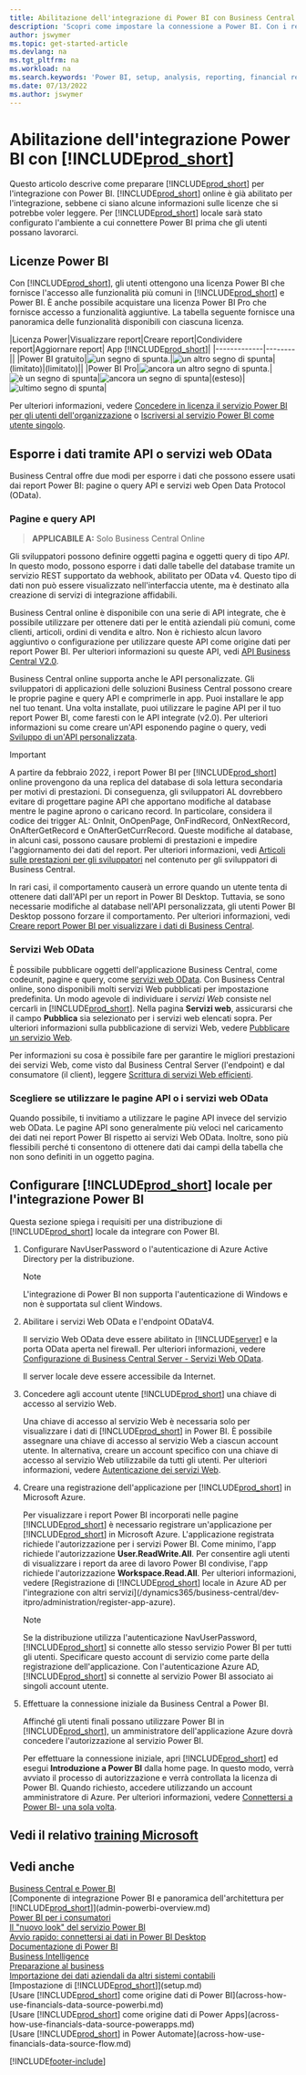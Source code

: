 ```yaml
---
title: Abilitazione dell'integrazione di Power BI con Business Central
description: 'Scopri come impostare la connessione a Power BI. Con i report Power BI puoi ottenere informazioni dettagliate, business intelligence e KPI dai dati di Business Central.'
author: jswymer
ms.topic: get-started-article
ms.devlang: na
ms.tgt_pltfrm: na
ms.workload: na
ms.search.keywords: 'Power BI, setup, analysis, reporting, financial report, business intelligence, KPI'
ms.date: 07/13/2022
ms.author: jswymer
---
```

# <a name="enabling-power-bi-integration-with-includeprodshortincludesprodshortmd" />Abilitazione dell'integrazione Power BI con [!INCLUDE[prod_short](includes/prod_short.md)]

Questo articolo descrive come preparare [!INCLUDE[prod_short](includes/prod_short.md)] per l'integrazione con Power BI. [!INCLUDE[prod_short](includes/prod_short.md)] online è già abilitato per l'integrazione, sebbene ci siano alcune informazioni sulle licenze che si potrebbe voler leggere. Per [!INCLUDE[prod_short](includes/prod_short.md)] locale sarà stato configurato l'ambiente a cui connettere Power BI prima che gli utenti possano lavorarci.

## <a name="a-namelicenseapower-bi-licensing" /><a name="license"></a>Licenze Power BI

Con [!INCLUDE[prod_short](includes/prod_short.md)], gli utenti ottengono una licenza Power BI che fornisce l'accesso alle funzionalità più comuni in [!INCLUDE[prod_short](includes/prod_short.md)] e Power BI. È anche possibile acquistare una licenza Power BI Pro che fornisce accesso a funzionalità aggiuntive. La tabella seguente fornisce una panoramica delle funzionalità disponibili con ciascuna licenza.

|Licenza Power|Visualizzare report|Creare report|Condividere report|Aggiornare report| App [!INCLUDE[prod_short](includes/prod_short.md)]|
|-------------|--------||
|Power BI gratuito|![un segno di spunta.](media/check.png)|![un altro segno di spunta](media/check.png)|(limitato)|(limitato)||
|Power BI Pro|![ancora un altro segno di spunta.](media/check.png)|![è un segno di spunta](media/check.png)|![ancora un segno di spunta](media/check.png)|(esteso)|![ultimo segno di spunta](media/check.png)|

Per ulteriori informazioni, vedere [Concedere in licenza il servizio Power BI per gli utenti dell'organizzazione](/power-bi/admin/service-admin-licensing-organization) o [Iscriversi al servizio Power BI come utente singolo](/power-bi/fundamentals/service-self-service-signup-for-power-bi).

## <a name="a-nameexposedataaexpose-data-through-api-or-odata-web-services" /><a name="exposedata"></a>Esporre i dati tramite API o servizi web OData

Business Central offre due modi per esporre i dati che possono essere usati dai report Power BI: pagine o query API e servizi web Open Data Protocol (OData).

### <a name="api-pages-and-queries" />Pagine e query API

> **APPLICABILE A:** Solo Business Central Online

Gli sviluppatori possono definire oggetti pagina e oggetti query di tipo *API*. In questo modo, possono esporre i dati dalle tabelle del database tramite un servizio REST supportato da webhook, abilitato per OData v4. Questo tipo di dati non può essere visualizzato nell'interfaccia utente, ma è destinato alla creazione di servizi di integrazione affidabili.

Business Central online è disponibile con una serie di API integrate, che è possibile utilizzare per ottenere dati per le entità aziendali più comuni, come clienti, articoli, ordini di vendita e altro. Non è richiesto alcun lavoro aggiuntivo o configurazione per utilizzare queste API come origine dati per report Power BI. Per ulteriori informazioni su queste API, vedi [API Business Central V2.0](/dynamics365/business-central/dev-itpro/api-reference/v2.0/).

Business Central online supporta anche le API personalizzate. Gli sviluppatori di applicazioni delle soluzioni Business Central possono creare le proprie pagine e query API e comprimerle in app. Puoi installare le app nel tuo tenant. Una volta installate, puoi utilizzare le pagine API per il tuo report Power BI, come faresti con le API integrate (v2.0). Per ulteriori informazioni su come creare un'API esponendo pagine o query, vedi [Sviluppo di un'API personalizzata](/dynamics365/business-central/dev-itpro/developer/devenv-develop-custom-api).

> [!IMPORTANT]
> A partire da febbraio 2022, i report Power BI per [!INCLUDE[prod_short](includes/prod_short.md)] online provengono da una replica del database di sola lettura secondaria per motivi di prestazioni. Di conseguenza, gli sviluppatori AL dovrebbero evitare di progettare pagine API che apportano modifiche al database mentre le pagine aprono o caricano record. In particolare, considera il codice dei trigger AL: OnInit, OnOpenPage, OnFindRecord, OnNextRecord, OnAfterGetRecord e OnAfterGetCurrRecord. Queste modifiche al database, in alcuni casi, possono causare problemi di prestazioni e impedire l'aggiornamento dei dati del report. Per ulteriori informazioni, vedi [Articoli sulle prestazioni per gli sviluppatori](/dynamics365/business-central/dev-itpro/performance/performance-developer?branch=main#writing-efficient-web-services) nel contenuto per gli sviluppatori di Business Central.
>
> In rari casi, il comportamento causerà un errore quando un utente tenta di ottenere dati dall'API per un report in Power BI Desktop. Tuttavia, se sono necessarie modifiche al database nell'API personalizzata, gli utenti Power BI Desktop possono forzare il comportamento. Per ulteriori informazioni, vedi [Creare report Power BI per visualizzare i dati di Business Central](across-how-use-financials-data-source-powerbi.md#fixing-problems).

### <a name="odata-web-services" />Servizi Web OData

È possibile pubblicare oggetti dell'applicazione Business Central, come codeunit, pagine e query, come [servizi web OData](/dynamics365/business-central/dev-itpro/webservices/odata-web-services). Con Business Central online, sono disponibili molti servizi Web pubblicati per impostazione predefinita. Un modo agevole di individuare i *servizi Web* consiste nel cercarli in [!INCLUDE[prod_short](includes/prod_short.md)]. Nella pagina **Servizi web**, assicurarsi che il campo **Pubblica** sia selezionato per i servizi web elencati sopra. Per ulteriori informazioni sulla pubblicazione di servizi Web, vedere [Pubblicare un servizio Web](across-how-publish-web-service.md).

Per informazioni su cosa è possibile fare per garantire le migliori prestazioni dei servizi Web, come visto dal Business Central Server (l'endpoint) e dal consumatore (il client), leggere [Scrittura di servizi Web efficienti](/dynamics365/business-central/dev-itpro/performance/performance-developer#writing-efficient-web-services).

### <a name="choosing-whether-to-use-api-pages-or-odata-web-services" />Scegliere se utilizzare le pagine API o i servizi web OData

Quando possibile, ti invitiamo a utilizzare le pagine API invece del servizio web OData. Le pagine API sono generalmente più veloci nel caricamento dei dati nei report Power BI rispetto ai servizi Web OData. Inoltre, sono più flessibili perché ti consentono di ottenere dati dai campi della tabella che non sono definiti in un oggetto pagina.

## <a name="a-namesetupaset-up-includeprodshortincludesprodshortmd-on-premises-for-power-bi-integration" /><a name="setup"></a>Configurare [!INCLUDE[prod_short](includes/prod_short.md)] locale per l'integrazione Power BI

Questa sezione spiega i requisiti per una distribuzione di [!INCLUDE[prod_short](includes/prod_short.md)] locale da integrare con Power BI.

1. Configurare NavUserPassword o l'autenticazione di Azure Active Directory per la distribuzione.  
    
    > [!NOTE]
    > L'integrazione di Power BI non supporta l'autenticazione di Windows e non è supportata sul client Windows.

2. Abilitare i servizi Web OData e l'endpoint ODataV4.

    Il servizio Web OData deve essere abilitato in [!INCLUDE[server](includes/server.md)] e la porta OData aperta nel firewall. Per ulteriori informazioni, vedere [Configurazione di Business Central Server - Servizi Web OData](/dynamics365/business-central/dev-itpro/administration/configure-server-instance#ODataServices).

    Il server locale deve essere accessibile da Internet.

3. Concedere agli account utente [!INCLUDE[prod_short](includes/prod_short.md)] una chiave di accesso al servizio Web.

    Una chiave di accesso al servizio Web è necessaria solo per visualizzare i dati di [!INCLUDE[prod_short](includes/prod_short.md)] in Power BI. È possibile assegnare una chiave di accesso al servizio Web a ciascun account utente. In alternativa, creare un account specifico con una chiave di accesso al servizio Web utilizzabile da tutti gli utenti. Per ulteriori informazioni, vedere [Autenticazione dei servizi Web](/dynamics365/business-central/dev-itpro/webservices/web-services-authentication#generate-a-web-service-access-key).

    <!--
    > [!IMPORTANT]
    > With [!INCLUDE[prod_short](../developer/includes/prod_short.md)] online, the use of access keys (Basic Auth) for web service authentication is [deprecated](/dynamics365/business-central/dev-itpro/upgrade/deprecated-features-w1#accesskeys). We recommend that you use OAuth2 instead. For more information, see [Use OAuth to Authorize Business Central Web Services](/dynamics365/business-central/dev-itpro/webservices/authenticate-web-services-using-oauth).-->

4. Creare una registrazione dell'applicazione per [!INCLUDE[prod_short](includes/prod_short.md)] in Microsoft Azure.

    Per visualizzare i report Power BI incorporati nelle pagine [!INCLUDE[prod_short](includes/prod_short.md)] è necessario registrare un'applicazione per [!INCLUDE[prod_short](includes/prod_short.md)] in Microsoft Azure. L'applicazione registrata richiede l'autorizzazione per i servizi Power BI. Come minimo, l'app richiede l'autorizzazione **User.ReadWrite.All**. Per consentire agli utenti di visualizzare i report da aree di lavoro Power BI condivise, l'app richiede l'autorizzazione **Workspace.Read.All**. Per ulteriori informazioni, vedere [Registrazione di [!INCLUDE[prod_short](includes/prod_short.md)] locale in Azure AD per l'integrazione con altri servizi](/dynamics365/business-central/dev-itpro/administration/register-app-azure).

    > [!NOTE]
    > Se la distribuzione utilizza l'autenticazione NavUserPassword, [!INCLUDE[prod_short](includes/prod_short.md)] si connette allo stesso servizio Power BI per tutti gli utenti. Specificare questo account di servizio come parte della registrazione dell'applicazione. Con l'autenticazione Azure AD, [!INCLUDE[prod_short](includes/prod_short.md)] si connette al servizio Power BI associato ai singoli account utente.

    <!-- Windows authentication can also be used but you can't get data from BC in Power BI -->
5. Effettuare la connessione iniziale da Business Central a Power BI.

    Affinché gli utenti finali possano utilizzare Power BI in [!INCLUDE[prod_short](includes/prod_short.md)], un amministratore dell'applicazione Azure dovrà concedere l'autorizzazione al servizio Power BI.

    Per effettuare la connessione iniziale, apri [!INCLUDE[prod_short](includes/prod_short.md)] ed esegui **Introduzione a Power BI** dalla home page. In questo modo, verrà avviato il processo di autorizzazione e verrà controllata la licenza di Power BI. Quando richiesto, accedere utilizzando un account amministratore di Azure. Per ulteriori informazioni, vedere [Connettersi a Power BI- una sola volta](across-working-with-powerbi.md#connect).


## <a name="see-related-microsoft-trainingtrainingmodulesconfigure-powerbi-excel-dynamics-365-business-centralindex" />Vedi il relativo [training Microsoft](/training/modules/Configure-powerbi-excel-dynamics-365-business-central/index)

## <a name="see-also" />Vedi anche

[Business Central e Power BI](admin-powerbi.md)  
[Componente di integrazione Power BI e panoramica dell'architettura per [!INCLUDE[prod_short](includes/prod_short.md)]](admin-powerbi-overview.md)  
[Power BI per i consumatori](/power-bi/consumer/end-user-consumer)  
[Il "nuovo look" del servizio Power BI](/power-bi/service-new-look)  
[Avvio rapido: connettersi ai dati in Power BI Desktop](/power-bi/desktop-quickstart-connect-to-data)  
[Documentazione di Power BI](/power-bi/)  
[Business Intelligence](bi.md)  
[Preparazione al business](ui-get-ready-business.md)  
[Importazione dei dati aziendali da altri sistemi contabili](across-import-data-configuration-packages.md)  
[Impostazione di [!INCLUDE[prod_short](includes/prod_short.md)]](setup.md)  
[Usare [!INCLUDE[prod_short](includes/prod_short.md)] come origine dati di Power BI](across-how-use-financials-data-source-powerbi.md)  
[Usare [!INCLUDE[prod_short](includes/prod_short.md)] come origine dati di Power Apps](across-how-use-financials-data-source-powerapps.md)  
[Usare [!INCLUDE[prod_short](includes/prod_short.md)] in Power Automate](across-how-use-financials-data-source-flow.md)  




[!INCLUDE[footer-include](includes/footer-banner.md)]
